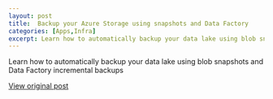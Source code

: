 ```yaml
---
layout: post
title:  Backup your Azure Storage using snapshots and Data Factory
categories: [Apps,Infra]
excerpt: Learn how to automatically backup your data lake using blob snapshots and Data Factory incremental backups
---
```


Learn how to automatically backup your data lake using blob snapshots and Data Factory incremental backups

[View original post](https://towardsdatascience.com/how-to-create-snapshots-and-backups-of-your-azure-storage-e72bef58e0aa)
